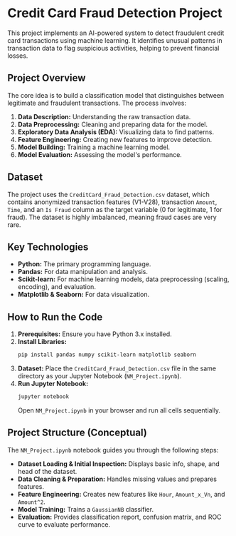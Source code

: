 # Credit Card Fraud Detection Project

This project implements an AI-powered system to detect fraudulent credit card transactions using machine learning. It identifies unusual patterns in transaction data to flag suspicious activities, helping to prevent financial losses.

## Project Overview

The core idea is to build a classification model that distinguishes between legitimate and fraudulent transactions. The process involves:

1.  **Data Description:** Understanding the raw transaction data.
2.  **Data Preprocessing:** Cleaning and preparing data for the model.
3.  **Exploratory Data Analysis (EDA):** Visualizing data to find patterns.
4.  **Feature Engineering:** Creating new features to improve detection.
5.  **Model Building:** Training a machine learning model.
6.  **Model Evaluation:** Assessing the model's performance.

## Dataset

The project uses the `CreditCard_Fraud_Detection.csv` dataset, which contains anonymized transaction features (V1-V28), transaction `Amount`, `Time`, and an `Is Fraud` column as the target variable (0 for legitimate, 1 for fraud). The dataset is highly imbalanced, meaning fraud cases are very rare.

## Key Technologies

  * **Python:** The primary programming language.
  * **Pandas:** For data manipulation and analysis.
  * **Scikit-learn:** For machine learning models, data preprocessing (scaling, encoding), and evaluation.
  * **Matplotlib & Seaborn:** For data visualization.

## How to Run the Code

1.  **Prerequisites:** Ensure you have Python 3.x installed.
2.  **Install Libraries:**
    ```bash
    pip install pandas numpy scikit-learn matplotlib seaborn
    ```
3.  **Dataset:** Place the `CreditCard_Fraud_Detection.csv` file in the same directory as your Jupyter Notebook (`NM_Project.ipynb`).
4.  **Run Jupyter Notebook:**
    ```bash
    jupyter notebook
    ```
    Open `NM_Project.ipynb` in your browser and run all cells sequentially.

## Project Structure (Conceptual)

The `NM_Project.ipynb` notebook guides you through the following steps:

  * **Dataset Loading & Initial Inspection:** Displays basic info, shape, and head of the dataset.
  * **Data Cleaning & Preparation:** Handles missing values and prepares features.
  * **Feature Engineering:** Creates new features like `Hour`, `Amount_x_Vn`, and `Amount^2`.
  * **Model Training:** Trains a `GaussianNB` classifier.
  * **Evaluation:** Provides classification report, confusion matrix, and ROC curve to evaluate performance.
